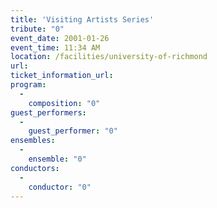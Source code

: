 ```yaml
---
title: 'Visiting Artists Series'
tribute: "0"
event_date: 2001-01-26
event_time: 11:34 AM
location: /facilities/university-of-richmond
url: 
ticket_information_url: 
program: 
  -
    composition: "0"
guest_performers: 
  -
    guest_performer: "0"
ensembles: 
  -
    ensemble: "0"
conductors: 
  -
    conductor: "0"
---
```

